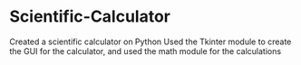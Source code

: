 # Scientific-Calculator
Created a scientific calculator on Python
Used the Tkinter module to create the GUI for the calculator, and used the math module for the calculations
